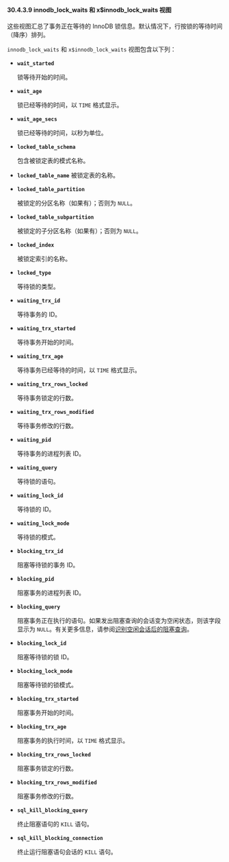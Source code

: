 #### 30.4.3.9 innodb_lock_waits 和 x$innodb_lock_waits 视图

这些视图汇总了事务正在等待的 InnoDB 锁信息。默认情况下，行按锁的等待时间（降序）排列。

`innodb_lock_waits` 和 `x$innodb_lock_waits` 视图包含以下列：

- **`wait_started`**
  
  锁等待开始的时间。
  
- **`wait_age`**
  
  锁已经等待的时间，以 `TIME` 格式显示。
  
- **`wait_age_secs`**
  
  锁已经等待的时间，以秒为单位。
  
- **`locked_table_schema`**
  
  包含被锁定表的模式名称。
  
- **`locked_table_name`**
  被锁定表的名称。

- **`locked_table_partition`**
  
  被锁定的分区名称（如果有）；否则为 `NULL`。
  
- **`locked_table_subpartition`**
  
  被锁定的子分区名称（如果有）；否则为 `NULL`。
  
- **`locked_index`**
  
  被锁定索引的名称。
  
- **`locked_type`**
  
  等待锁的类型。
  
- **`waiting_trx_id`**
  
  等待事务的 ID。
  
- **`waiting_trx_started`**
  
  等待事务开始的时间。
  
- **`waiting_trx_age`**
  
  等待事务已经等待的时间，以 `TIME` 格式显示。
  
- **`waiting_trx_rows_locked`**
  
  等待事务锁定的行数。
  
- **`waiting_trx_rows_modified`**
  
  等待事务修改的行数。
  
- **`waiting_pid`**
  
  等待事务的进程列表 ID。
  
- **`waiting_query`**
  
  等待锁的语句。
  
- **`waiting_lock_id`**
  
  等待锁的 ID。
  
- **`waiting_lock_mode`**
  
  等待锁的模式。
  
- **`blocking_trx_id`**
  
  阻塞等待锁的事务 ID。
  
- **`blocking_pid`**
  
  阻塞事务的进程列表 ID。
  
- **`blocking_query`**
  
  阻塞事务正在执行的语句。如果发出阻塞查询的会话变为空闲状态，则该字段显示为 `NULL`。有关更多信息，请参阅[识别空闲会话后的阻塞查询](#)。
  
- **`blocking_lock_id`**
  
  阻塞等待锁的锁 ID。
  
- **`blocking_lock_mode`**
  
  阻塞等待锁的锁模式。
  
- **`blocking_trx_started`**
  
  阻塞事务开始的时间。
  
- **`blocking_trx_age`**
  
  阻塞事务的执行时间，以 `TIME` 格式显示。
  
- **`blocking_trx_rows_locked`**
  
  阻塞事务锁定的行数。
  
- **`blocking_trx_rows_modified`**
  
  阻塞事务修改的行数。
  
- **`sql_kill_blocking_query`**
  
  终止阻塞语句的 `KILL` 语句。
  
- **`sql_kill_blocking_connection`**
  
  终止运行阻塞语句会话的 `KILL` 语句。